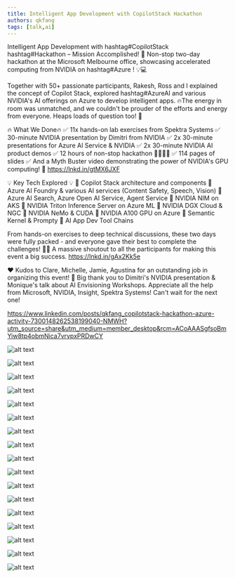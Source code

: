 ```yaml
---
title: Intelligent App Development with CopilotStack Hackathon
authors: qkfang
tags: [talk,ai]
---
```


Intelligent App Development with hashtag#CopilotStack hashtag#Hackathon – Mission Accomplished! 🚀 Non-stop two-day hackathon at the Microsoft Melbourne office, showcasing accelerated computing from NVIDIA on hashtag#Azure ! 💡💻 

Together with 50+ passionate participants, Rakesh, Ross and I explained the concept of Copilot Stack, explored hashtag#AzureAI and various NVIDIA's AI offerings on Azure to develop intelligent apps. 🔥The energy in room was unmatched, and we couldn't be prouder of the efforts and energy from everyone. Heaps loads of question too! 🙌

🔥 What We Done🔥
✅ 11x hands-on lab exercises from Spektra Systems
✅ 30-minute NVIDIA presentation by Dimitri​ from NVIDIA
✅ 2x 30-minute presentations for Azure AI Service & NVIDIA 
✅ 2x 30-minute NVIDIA AI product demos
✅ 12 hours of non-stop hackathon 👨‍💻👩‍💻
✅ 114 pages of slides
✅ And a Myth Buster video demonstrating the power of NVIDIA's GPU computing! 🎥 https://lnkd.in/gtMX6JXF​

💡 Key Tech Explored 💡
🔹 Copilot Stack architecture and components
🔹 Azure AI Foundry & various AI services (Content Safety, Speech, Vision)
🔹 Azure AI Search, Azure Open AI Service, Agent Service
🔹 NVIDIA NIM on AKS
🔹 NVIDIA Triton Inference Server on Azure ML
🔹 NVIDIA DGX Cloud & NGC
🔹 NVIDIA NeMo & CUDA
🔹 NVIDIA A100 GPU on Azure
🔹 Semantic Kernel & Prompty
🔹 AI App Dev Tool Chains

From hands-on exercises to deep technical discussions, these two days were fully packed - and everyone gave their best to complete the challenges! 💪✨ A massive shoutout to all the participants for making this event a big success. https://lnkd.in/gAx2Kk5e

❤️ Kudos to Clare, Michelle, Jamie, Agustina for an outstanding job in organizing this event! 🙌 Big thank you to Dimitri's NVIDIA presentation & Monique's talk about AI Envisioning Workshops. Appreciate all the help from Microsoft, NVIDIA, Insight, Spektra Systems! Can't wait for the next one! 



https://www.linkedin.com/posts/qkfang_copilotstack-hackathon-azure-activity-7300148262538199040-NMWH?utm_source=share&utm_medium=member_desktop&rcm=ACoAAASgfsoBmYiw8tp4obmNica7vrvpxPRDwCY


![alt text](images\2025-02-24-azure-nvidia-hackathon-melbourne-day1-1.png)

![alt text](images\2025-02-24-azure-nvidia-hackathon-melbourne-day1-2.png)

![alt text](images\2025-02-24-azure-nvidia-hackathon-melbourne-day1-3.png)

![alt text](images\2025-02-24-azure-nvidia-hackathon-melbourne-day1-4.png)

![alt text](images\2025-02-24-azure-nvidia-hackathon-melbourne-day1-5.png)

![alt text](images\2025-02-24-azure-nvidia-hackathon-melbourne-day1-6.png)

![alt text](images\2025-02-24-azure-nvidia-hackathon-melbourne-day1-7.png)

![alt text](images\2025-02-24-azure-nvidia-hackathon-melbourne-day1-8.png)

![alt text](images\2025-02-24-azure-nvidia-hackathon-melbourne-day1-9.png)

![alt text](images\2025-02-24-azure-nvidia-hackathon-melbourne-day1-10.png)

![alt text](images\2025-02-24-azure-nvidia-hackathon-melbourne-day1-11.png)

![alt text](images\2025-02-24-azure-nvidia-hackathon-melbourne-day1-12.png)

![alt text](images\2025-02-24-azure-nvidia-hackathon-melbourne-day1-13.png)

![alt text](images\2025-02-24-azure-nvidia-hackathon-melbourne-day1-14.png)

![alt text](images\2025-02-24-azure-nvidia-hackathon-melbourne-day1-15.png)

![alt text](images\2025-02-24-azure-nvidia-hackathon-melbourne-day1-16.png)

![alt text](images\2025-02-24-azure-nvidia-hackathon-melbourne-day1-17.png)


